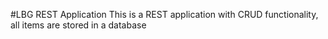 #LBG REST Application
This is a REST application with CRUD functionality, all items are stored in a database 
